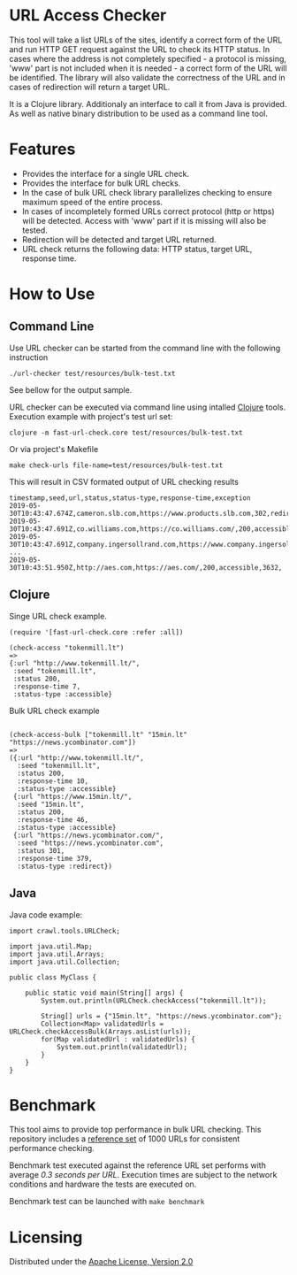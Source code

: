 # URL Access Checker

This tool will take a list URLs of the sites, identify a correct form of the URL and run HTTP GET request against the URL to check its HTTP status. In cases where the address is not completely specified - a protocol is missing, 'www' part is not included when it is needed - a correct form of the URL will be identified. The library will also validate the correctness of the URL and in cases of redirection will return a target URL.

It is a Clojure library. Additionaly an interface to call it from Java is provided. As well as native binary distribution to be used as a command line tool.

# Features

* Provides the interface for a single URL check.
* Provides the interface for bulk URL checks.
* In the case of bulk URL check library parallelizes checking to ensure maximum speed of the entire process.
* In cases of incompletely formed URLs correct protocol (http or https) will be detected. Access with 'www' part if it is missing will also be tested.
* Redirection will be detected and target URL returned.
* URL check returns the following data: HTTP status, target URL, response time.

# How to Use

## Command Line

Use URL checker can be started from the command line with the following instruction
```
./url-checker test/resources/bulk-test.txt
```

See bellow for the output sample.


URL checker can be executed via command line using  intalled [Clojure](https://clojure.org/) tools. Execution example with project's test url set:

```
clojure -m fast-url-check.core test/resources/bulk-test.txt
```

Or via project's Makefile

```
make check-urls file-name=test/resources/bulk-test.txt
```

This will result in CSV formated output of URL checking results

```
timestamp,seed,url,status,status-type,response-time,exception
2019-05-30T10:43:47.674Z,cameron.slb.com,https://www.products.slb.com,302,redirect,431,
2019-05-30T10:43:47.691Z,co.williams.com,https://co.williams.com/,200,accessible,622,
2019-05-30T10:43:47.691Z,company.ingersollrand.com,https://www.company.ingersollrand.com/,200,accessible,645,
...
2019-05-30T10:43:51.950Z,http://aes.com,https://aes.com/,200,accessible,3632,
```


## Clojure

Singe URL check example.

```
(require '[fast-url-check.core :refer :all])

(check-access "tokenmill.lt")
=> 
{:url "http://www.tokenmill.lt/",
 :seed "tokenmill.lt",
 :status 200,
 :response-time 7,
 :status-type :accessible}
```

Bulk URL check example

```

(check-access-bulk ["tokenmill.lt" "15min.lt" "https://news.ycombinator.com"])
=> 
({:url "http://www.tokenmill.lt/",
  :seed "tokenmill.lt",
  :status 200,
  :response-time 10,
  :status-type :accessible}
 {:url "https://www.15min.lt/",
  :seed "15min.lt",
  :status 200,
  :response-time 46,
  :status-type :accessible}
 {:url "https://news.ycombinator.com/",
  :seed "https://news.ycombinator.com",
  :status 301,
  :response-time 379,
  :status-type :redirect})

```

## Java

Java code example:

```
import crawl.tools.URLCheck;

import java.util.Map;
import java.util.Arrays;
import java.util.Collection;

public class MyClass {

    public static void main(String[] args) {
        System.out.println(URLCheck.checkAccess("tokenmill.lt"));

        String[] urls = {"15min.lt", "https://news.ycombinator.com"};
        Collection<Map> validatedUrls = URLCheck.checkAccessBulk(Arrays.asList(urls));
        for(Map validatedUrl : validatedUrls) {
            System.out.println(validatedUrl);
        }
    }
}

```

# Benchmark

This tool aims to provide top performance in bulk URL checking. This repository includes a [reference set](https://github.com/tokenmill/fast-url-access-checker/blob/master/test/resources/bulk-test.txt) of 1000 URLs for consistent performance checking. 

Benchmark test executed against the reference URL set performs with average _0.3 seconds per URL_. Execution times are subject to the network conditions and hardware the tests are executed on.

Benchmark test can be launched with `make benchmark`

# Licensing

Distributed under the [Apache License, Version 2.0](http://www.apache.org/licenses/LICENSE-2.0.html)
